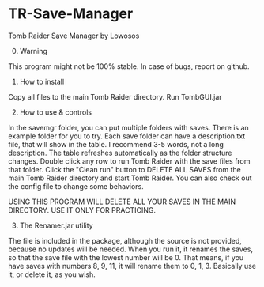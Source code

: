 # TR-Save-Manager
Tomb Raider Save Manager by Lowosos

0) Warning

This program might not be 100% stable. In case of bugs, report on github.

1) How to install

Copy all files to the main Tomb Raider directory. Run TombGUI.jar

2) How to use & controls

In the savemgr folder, you can put multiple folders with saves. There is an example folder for you to try.
Each save folder can have a description.txt file, that will show in the table. I recommend 3-5 words, not a long description.
The table refreshes automatically as the folder structure changes.
Double click any row to run Tomb Raider with the save files from that folder.
Click the "Clean run" button to DELETE ALL SAVES from the main Tomb Raider directory and start Tomb Raider.
You can also check out the config file to change some behaviors.

USING THIS PROGRAM WILL DELETE ALL YOUR SAVES IN THE MAIN DIRECTORY. USE IT ONLY FOR PRACTICING.


3) The Renamer.jar utility

The file is included in the package, although the source is not provided, because no updates will be needed.
When you run it, it renames the saves, so that the save file with the lowest number will be 0.
That means, if you have saves with numbers 8, 9, 11, it will rename them to 0, 1, 3. 
Basically use it, or delete it, as you wish.

